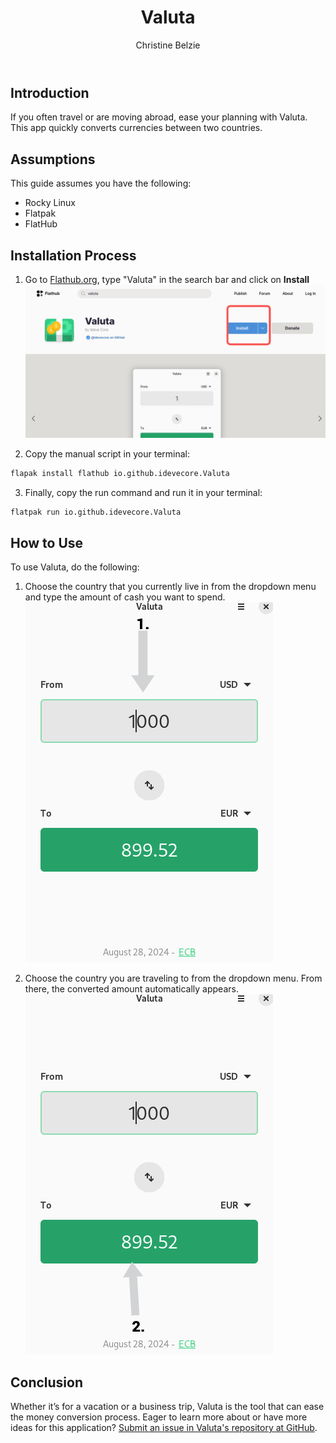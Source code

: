 ﻿---
 title: Valuta
 author: Christine Belzie
 contributors:
---

## Introduction

 If you often travel or are moving abroad, ease your planning with Valuta. This app quickly converts currencies between two countries.

## Assumptions

This guide assumes you have the following:

- Rocky Linux
- Flatpak
- FlatHub

## Installation Process

1. Go to [Flathub.org](https://flathub.org), type "Valuta" in the search bar and click on **Install**
![Screenshot of the Valuta page on the Flathub website. There, the blue install button is surrounded by a red square](images/01_valuta.png)

2. Copy the manual script in your terminal:

```bash
flapak install flathub io.github.idevecore.Valuta
```

3. Finally, copy the run command and run it in your terminal:

```bash
flatpak run io.github.idevecore.Valuta
```

## How to Use

To use Valuta, do the following:

1. Choose the country that you currently live in from the dropdown menu and type the amount of cash you want to spend.
![Screenshot of a gray arrow with the number one on top, pointing down in the first section. It shows a grey textbox that has the number, 1,000 written in white with the acronym "USD" next to it](images/02_valuta.png)

1. Choose the country you are traveling to from the dropdown menu.  From there, the converted amount automatically appears.
![Screenshot of a gray arrow with the number two on top, pointing upwards the second section. It shows a green textbox that has the number, 899.52 written in white with the acronym "EUR" next to it](images/03_valuta.png)

## Conclusion

Whether it’s for a vacation or a business trip, Valuta is the tool that can ease the money conversion process. Eager to learn more about or have more ideas for this application? [Submit an issue in Valuta's repository at GitHub](https://github.com/ideveCore/valuta/issues).
